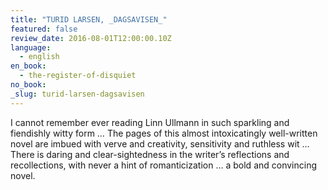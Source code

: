 ```yaml
---
title: "TURID LARSEN, _DAGSAVISEN_"
featured: false
review_date: 2016-08-01T12:00:00.10Z
language:
  - english
en_book:
  - the-register-of-disquiet
no_book:
_slug: turid-larsen-dagsavisen
---
```


I cannot remember ever reading Linn Ullmann in such sparkling and fiendishly witty form … The pages of this almost intoxicatingly well-written novel are imbued with verve and creativity, sensitivity and ruthless wit … There is daring and clear-sightedness in the writer’s reflections and recollections, with never a hint of romanticization … a bold and convincing novel.

